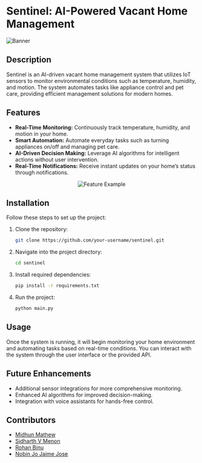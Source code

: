 # Sentinel: AI-Powered Vacant Home Management

![Banner](https://github.com/memidhun/SineWave/blob/782b734ec367fb1916d9d1ba8f7102134efb7422/App%20Images/image.png)

## Description
Sentinel is an AI-driven vacant home management system that utilizes IoT sensors to monitor environmental conditions such as temperature, humidity, and motion. The system automates tasks like appliance control and pet care, providing efficient management solutions for modern homes.

## Features
- **Real-Time Monitoring:** Continuously track temperature, humidity, and motion in your home.
- **Smart Automation:** Automate everyday tasks such as turning appliances on/off and managing pet care.
- **AI-Driven Decision Making:** Leverage AI algorithms for intelligent actions without user intervention.
- **Real-Time Notifications:** Receive instant updates on your home’s status through notifications.

<div align="center">
    <img src="https://github.com/memidhun/SineWave/blob/277de0f30e36b6d1953a6ef9fb438b34f4eb8d9d/App%20Images/Collab.png" alt="Feature Example" />
</div>

## Installation
Follow these steps to set up the project:

1. Clone the repository:
   ```bash
   git clone https://github.com/your-username/sentinel.git
   ```
2. Navigate into the project directory:
   ```bash
   cd sentinel
   ```
3. Install required dependencies:
   ```bash
   pip install -r requirements.txt
   ```
4. Run the project:
   ```bash
   python main.py
   ```

## Usage
Once the system is running, it will begin monitoring your home environment and automating tasks based on real-time conditions. You can interact with the system through the user interface or the provided API.


## Future Enhancements
- Additional sensor integrations for more comprehensive monitoring.
- Enhanced AI algorithms for improved decision-making.
- Integration with voice assistants for hands-free control.

## Contributors
- [Midhun Mathew](https://github.com/memidhun)
- [Sidharth V Menon](https://github.com/VMOnGit)
- [Rohan Binu](https://github.com/Grim-1)
- [Nobin Jo Jaime Jose](https://github.com/NobinJo431)
